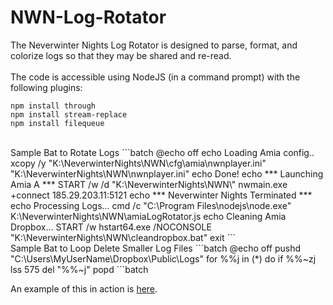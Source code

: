 # NWN-Log-Rotator
The Neverwinter Nights Log Rotator is designed to parse, format, and colorize logs so that they may be shared and re-read.
<br />
<br />
The code is accessible using NodeJS (in a command prompt) with the following plugins:
<br />
```
npm install through
npm install stream-replace
npm install filequeue
```

<br />
Sample Bat to Rotate Logs
```batch
@echo off
echo Loading Amia config..
xcopy /y "K:\NeverwinterNights\NWN\cfg\amia\nwnplayer.ini" "K:\NeverwinterNights\NWN\nwnplayer.ini"
echo Done!
echo *** Launching Amia A ***
START /w /d "K:\NeverwinterNights\NWN\" nwmain.exe +connect 185.29.203.11:5121
echo *** Neverwinter Nights Terminated ***
echo Processing Logs...
cmd /c "C:\Program Files\nodejs\node.exe" K:\NeverwinterNights\NWN\amiaLogRotator.js
echo Cleaning Amia Dropbox...
START /w hstart64.exe /NOCONSOLE "K:\NeverwinterNights\NWN\cleandropbox.bat" 
exit
```

<br />
Sample Bat to Loop Delete Smaller Log Files
```batch
@echo off
pushd "C:\Users\MyUserName\Dropbox\Public\Logs"
for %%j in (*) do if %%~zj lss 575 del "%%~j"
popd
```batch


An example of this in action is <a href="http://htmlpreview.github.io/?https://github.com/Mystique5022/NWN-Log-Rotator/blob/master/v2/NWNLog_2016_08_26_001006.html" target="_blank">here</a>.